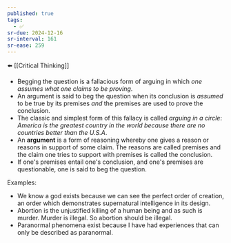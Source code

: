 ```yaml
---
published: true
tags:
  - ✅
sr-due: 2024-12-16
sr-interval: 161
sr-ease: 259
---
```

⬅️ [[Critical Thinking]]

- Begging the question is a fallacious form of arguing in which _one assumes what one claims to be proving_.
- An argument is said to beg the question when its conclusion is _assumed_ to be true by its premises _and_ the premises are used to prove the conclusion.
- The classic and simplest form of this fallacy is called _arguing in a circle_: _America is the greatest country in the world because there are no countries better than the U.S.A_.
- An **argument** is a form of reasoning whereby one gives a reason or reasons in support of some claim. The reasons are called premises and the claim one tries to support with premises is called the conclusion.
- If one's premises entail one's conclusion, and one's premises are questionable, one is said to beg the question. 

Examples:
- We know a god exists because we can see the perfect order of creation, an order which demonstrates supernatural intelligence in its design.
- Abortion is the unjustified killing of a human being and as such is murder. Murder is illegal. So abortion should be illegal.
- Paranormal phenomena exist because I have had experiences that can only be described as paranormal.